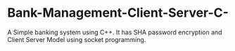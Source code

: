 # Bank-Management-Client-Server-C-
A Simple banking system using C++. It has SHA password encryption and Client Server Model using socket programming.
